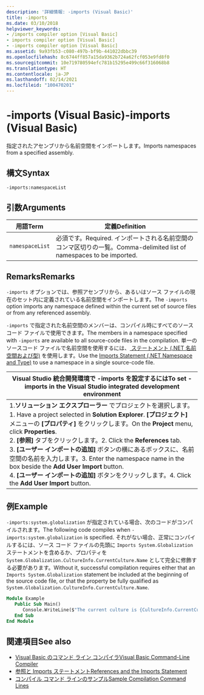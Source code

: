 ```yaml
---
description: '詳細情報: -imports (Visual Basic)'
title: -imports
ms.date: 03/10/2018
helpviewer_keywords:
- /imports compiler option [Visual Basic]
- imports compiler option [Visual Basic]
- -imports compiler option [Visual Basic]
ms.assetid: 9a93fb53-c080-497b-bf9b-441022dbbc39
ms.openlocfilehash: 8c6744ff857a15da9362b724a62fcf053e9fd8f0
ms.sourcegitcommit: 10e719780594efc781b15295e499c66f316068b8
ms.translationtype: HT
ms.contentlocale: ja-JP
ms.lasthandoff: 02/14/2021
ms.locfileid: "100470201"
---
```

# <a name="-imports-visual-basic"></a><span data-ttu-id="57c4c-103">-imports (Visual Basic)</span><span class="sxs-lookup"><span data-stu-id="57c4c-103">-imports (Visual Basic)</span></span>

<span data-ttu-id="57c4c-104">指定されたアセンブリから名前空間をインポートします。</span><span class="sxs-lookup"><span data-stu-id="57c4c-104">Imports namespaces from a specified assembly.</span></span>  
  
## <a name="syntax"></a><span data-ttu-id="57c4c-105">構文</span><span class="sxs-lookup"><span data-stu-id="57c4c-105">Syntax</span></span>  
  
```console  
-imports:namespaceList  
```  
  
## <a name="arguments"></a><span data-ttu-id="57c4c-106">引数</span><span class="sxs-lookup"><span data-stu-id="57c4c-106">Arguments</span></span>  
  
|<span data-ttu-id="57c4c-107">用語</span><span class="sxs-lookup"><span data-stu-id="57c4c-107">Term</span></span>|<span data-ttu-id="57c4c-108">定義</span><span class="sxs-lookup"><span data-stu-id="57c4c-108">Definition</span></span>|  
|---|---|  
|`namespaceList`|<span data-ttu-id="57c4c-109">必須です。</span><span class="sxs-lookup"><span data-stu-id="57c4c-109">Required.</span></span> <span data-ttu-id="57c4c-110">インポートされる名前空間のコンマ区切りの一覧。</span><span class="sxs-lookup"><span data-stu-id="57c4c-110">Comma-delimited list of namespaces to be imported.</span></span>|  
  
## <a name="remarks"></a><span data-ttu-id="57c4c-111">Remarks</span><span class="sxs-lookup"><span data-stu-id="57c4c-111">Remarks</span></span>  

 <span data-ttu-id="57c4c-112">`-imports` オプションでは、参照アセンブリから、あるいはソース ファイルの現在のセット内に定義されている名前空間をインポートします。</span><span class="sxs-lookup"><span data-stu-id="57c4c-112">The `-imports` option imports any namespace defined within the current set of source files or from any referenced assembly.</span></span>  
  
 <span data-ttu-id="57c4c-113">`-imports` で指定された名前空間のメンバーは、コンパイル時にすべてのソースコード ファイルで使用できます。</span><span class="sxs-lookup"><span data-stu-id="57c4c-113">The members in a namespace specified with `-imports` are available to all source-code files in the compilation.</span></span> <span data-ttu-id="57c4c-114">単一のソースコード ファイルで名前空間を使用するには、[ ステートメント (.NET 名前空間および型)](../../language-reference/statements/imports-statement-net-namespace-and-type.md) を使用します。</span><span class="sxs-lookup"><span data-stu-id="57c4c-114">Use the [Imports Statement (.NET Namespace and Type)](../../language-reference/statements/imports-statement-net-namespace-and-type.md) to use a namespace in a single source-code file.</span></span>  
  
|<span data-ttu-id="57c4c-115">Visual Studio 統合開発環境で -imports を設定するには</span><span class="sxs-lookup"><span data-stu-id="57c4c-115">To set -imports in the Visual Studio integrated development environment</span></span>|  
|---|  
|<span data-ttu-id="57c4c-116">1.**ソリューション エクスプローラー** でプロジェクトを選択します。</span><span class="sxs-lookup"><span data-stu-id="57c4c-116">1.  Have a project selected in **Solution Explorer**.</span></span> <span data-ttu-id="57c4c-117">**[プロジェクト]** メニューの **[プロパティ]** をクリックします。</span><span class="sxs-lookup"><span data-stu-id="57c4c-117">On the **Project** menu, click **Properties**.</span></span> <br /><span data-ttu-id="57c4c-118">2. **[参照]** タブをクリックします。</span><span class="sxs-lookup"><span data-stu-id="57c4c-118">2.  Click the **References** tab.</span></span><br /><span data-ttu-id="57c4c-119">3. **[ユーザー インポートの追加]** ボタンの横にあるボックスに、名前空間の名前を入力します。</span><span class="sxs-lookup"><span data-stu-id="57c4c-119">3.  Enter the namespace name in the box beside the **Add User Import** button.</span></span><br /><span data-ttu-id="57c4c-120">4. **[ユーザー インポートの追加]** ボタンをクリックします。</span><span class="sxs-lookup"><span data-stu-id="57c4c-120">4.  Click the **Add User Import** button.</span></span>|  
  
## <a name="example"></a><span data-ttu-id="57c4c-121">例</span><span class="sxs-lookup"><span data-stu-id="57c4c-121">Example</span></span>  

 <span data-ttu-id="57c4c-122">`-imports:system.globalization` が指定されている場合、次のコードがコンパイルされます。</span><span class="sxs-lookup"><span data-stu-id="57c4c-122">The following code compiles when `-imports:system.globalization` is specified.</span></span> <span data-ttu-id="57c4c-123">それがない場合、正常にコンパイルするには、ソース コード ファイルの先頭に `Imports System.Globalization` ステートメントを含めるか、プロパティを `System.Globalization.CultureInfo.CurrentCulture.Name` として完全に修飾する必要があります。</span><span class="sxs-lookup"><span data-stu-id="57c4c-123">Without it, successful compilation requires either that an `Imports System.Globalization` statement be included at the beginning of the source code file, or that the property be fully qualified as `System.Globalization.CultureInfo.CurrentCulture.Name`.</span></span>

```vb
Module Example
   Public Sub Main()
      Console.WriteLine($"The current culture is {CultureInfo.CurrentCulture.Name}")
   End Sub
End Module
```

## <a name="see-also"></a><span data-ttu-id="57c4c-124">関連項目</span><span class="sxs-lookup"><span data-stu-id="57c4c-124">See also</span></span>

- [<span data-ttu-id="57c4c-125">Visual Basic のコマンド ライン コンパイラ</span><span class="sxs-lookup"><span data-stu-id="57c4c-125">Visual Basic Command-Line Compiler</span></span>](index.md)
- [<span data-ttu-id="57c4c-126">参照と Imports ステートメント</span><span class="sxs-lookup"><span data-stu-id="57c4c-126">References and the Imports Statement</span></span>](../../programming-guide/program-structure/references-and-the-imports-statement.md)
- [<span data-ttu-id="57c4c-127">コンパイル コマンド ラインのサンプル</span><span class="sxs-lookup"><span data-stu-id="57c4c-127">Sample Compilation Command Lines</span></span>](sample-compilation-command-lines.md)
